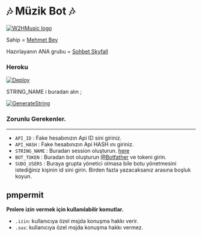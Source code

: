 <h1 align="centre">🎶 Müzik Bot 🎶</h1>

[![W2HMusic logo](https://i.ibb.co/549yrxQ/IMG-20210603-133248-749.jpg)](https://t.me/EfsaneStar)

Sahip = [Mehmet Bey](https://t.me/EfsaneStar)

Hazırlayanın ANA grubu = [Sohbet Skyfall](https://t.me/sohbetskyfall)

<h3 align="centre"> Heroku </h4>

[![Deploy](https://www.herokucdn.com/deploy/button.svg)](https://heroku.com/deploy?template=https://github.com/Mehmetbaba06/Voice_Music2021)

STRING_NAME i buradan alın ;

[![GenerateString](https://img.shields.io/badge/repl.it-generateString-yellowgreen)](https://repl.it/@subinps/getStringName)

### Zorunlu Gerekenler. 
----------------------------------
   - `API_ID` :  Fake hesabınızın Api ID sini giriniz. 
   - `API_HASH` :  Fake hesabınızın Api HASH ını giriniz.
   - `STRING_NAME` :  Buradan session oluşturun. [here](https://repl.it/@subinps/getStringName)
   - `BOT_TOKEN` :  Buradan bot oluşturun [@Botfather](https://t.me/botfather) ve tokeni girin. 
   - `SUDO_USERS` :  Buraya grupta yönetici olmasa bile botu yönetmesini istediğiniz kişinin id sini girin. Birden fazla yazacaksanız arasına boşluk koyun. 
## pmpermit
**Pmlere izin vermek için kullanılabilir komutlar.**

- `.izin`: kullanıcıya özel msjda konuşma hakkı verir.
- `.sus`: kullanıcıya özel msjda konuşma hakkı vermez.
